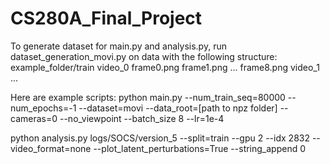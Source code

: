 # CS280A_Final_Project

To generate dataset for main.py and analysis.py, run dataset_generation_movi.py on data with the following structure:
example_folder/train
    video_0
        frame0.png
        frame1.png
        ...
        frame8.png
    video_1
    ...

Here are example scripts: 
python main.py --num_train_seq=80000 --num_epochs=-1 --dataset=movi --data_root=[path to npz folder] --cameras=0 --no_viewpoint --batch_size 8 --lr=1e-4

python analysis.py logs/SOCS/version_5 --split=train --gpu 2 --idx 2832 --video_format=none --plot_latent_perturbations=True --string_append 0 


